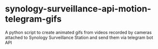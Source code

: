 # synology-surveillance-api-motion-telegram-gifs
A python script to create animated gifs from videos recorded by cameras attached to Synology Surveillance Station and send them via telegram bot API
